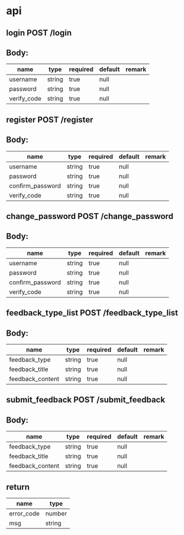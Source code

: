     
# api

login 
  POST /login
---
  Body:
---
name | type |  required  | default | remark
-|-|-|-|-
username | string | true | null|
password | string | true | null|
verify_code | string | true | null|

register 
  POST /register
---
  Body:
---
name | type |  required  | default | remark
-|-|-|-|-
username | string | true | null|
password | string | true | null|
confirm_password | string | true | null|
verify_code | string | true | null|

change_password 
  POST /change_password
---
  Body:
---
name | type |  required  | default | remark
-|-|-|-|-
username | string | true | null|
password | string | true | null|
confirm_password | string | true | null|
verify_code | string | true | null|


feedback_type_list 
  POST /feedback_type_list
---
  Body:
---
name | type |  required  | default | remark
-|-|-|-|-
feedback_type | string | true | null|
feedback_title | string | true | null|
feedback_content | string | true | null|

submit_feedback 
  POST /submit_feedback
---
  Body:
---
name | type |  required  | default | remark
-|-|-|-|-
feedback_type | string | true | null|
feedback_title | string | true | null|
feedback_content | string | true | null|

return
---
name | type | 
-|-
error_code | number 
msg | string 

